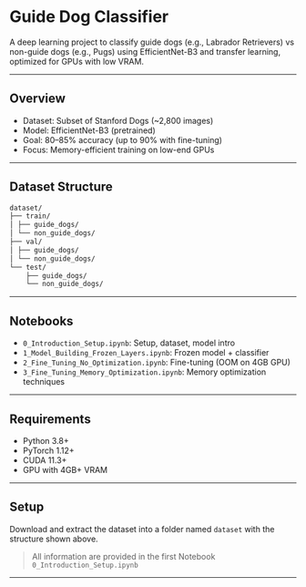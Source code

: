 # Guide Dog Classifier

A deep learning project to classify guide dogs (e.g., Labrador Retrievers) vs non-guide dogs (e.g., Pugs) using EfficientNet-B3 and transfer learning, optimized for GPUs with low VRAM.


---

## Overview

- Dataset: Subset of Stanford Dogs (~2,800 images)  
- Model: EfficientNet-B3 (pretrained)  
- Goal: 80–85% accuracy (up to 90% with fine-tuning)  
- Focus: Memory-efficient training on low-end GPUs  

---

## Dataset Structure
```bash
dataset/
├── train/
│ ├── guide_dogs/
│ └── non_guide_dogs/
├── val/
│ ├── guide_dogs/
│ └── non_guide_dogs/
└── test/
    ├── guide_dogs/
    └── non_guide_dogs/
```

---

## Notebooks

- `0_Introduction_Setup.ipynb`: Setup, dataset, model intro  
- `1_Model_Building_Frozen_Layers.ipynb`: Frozen model + classifier  
- `2_Fine_Tuning_No_Optimization.ipynb`: Fine-tuning (OOM on 4GB GPU)  
- `3_Fine_Tuning_Memory_Optimization.ipynb`: Memory optimization techniques  

---

## Requirements

- Python 3.8+  
- PyTorch 1.12+  
- CUDA 11.3+  
- GPU with 4GB+ VRAM  

---

## Setup

Download and extract the dataset into a folder named `dataset` with the structure shown above.

> All information are provided in the first Notebook `0_Introduction_Setup.ipynb`

---

